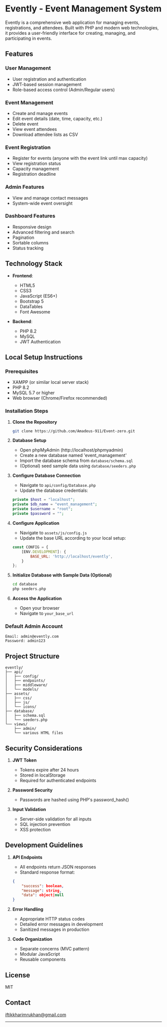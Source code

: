 # Evently - Event Management System

Evently is a comprehensive web application for managing events, registrations, and attendees. Built with PHP and modern web technologies, it provides a user-friendly interface for creating, managing, and participating in events.

## Features

### User Management
- User registration and authentication
- JWT-based session management
- Role-based access control (Admin/Regular users)

### Event Management
- Create and manage events
- Edit event details (date, time, capacity, etc.)
- Delete event
- View event attendees
- Download attendee lists as CSV

### Event Registration
- Register for events (anyone with the event link until max capacity)
- View registration status
- Capacity management
- Registration deadline

### Admin Features
- View and manage contact messages
- System-wide event oversight

### Dashboard Features
- Responsive design
- Advanced filtering and search
- Pagination
- Sortable columns
- Status tracking

## Technology Stack

- **Frontend**:
  - HTML5
  - CSS3
  - JavaScript (ES6+)
  - Bootstrap 5
  - DataTables
  - Font Awesome

- **Backend**:
  - PHP 8.2
  - MySQL
  - JWT Authentication

## Local Setup Instructions

### Prerequisites
- XAMPP (or similar local server stack)
- PHP 8.2
- MySQL 5.7 or higher
- Web browser (Chrome/Firefox recommended)

### Installation Steps

1. **Clone the Repository**
   ```bash
   git clone https://github.com/Amadeus-911/Event-zero.git
   ```

2. **Database Setup**
   - Open phpMyAdmin (http://localhost/phpmyadmin)
   - Create a new database named 'event_management'
   - Import the database schema from `database/schema.sql`
   - (Optional) seed sample data using `database/seeders.php`

3. **Configure Database Connection**
   - Navigate to `api/config/Database.php`
   - Update the database credentials:
   ```php
   private $host = "localhost";
   private $db_name = "event_management";
   private $username = "root";
   private $password = "";
   ```

4. **Configure Application**
   - Navigate to `assets/js/config.js`
   - Update the base URL according to your local setup:
   ```javascript
   const CONFIG = {
       [ENV.DEVELOPMENT]: {
           BASE_URL: 'http://localhost/evently',
       }
   };
   ```

5. **Initialize Database with Sample Data (Optional)**
   ```bash
   cd database
   php seeders.php
   ```

6. **Access the Application**
   - Open your browser
   - Navigate to `your_base_url`

### Default Admin Account
```
Email: admin@evently.com
Password: admin123
```

## Project Structure
```
evently/
├── api/
│   ├── config/
│   ├── endpoints/
│   ├── middleware/
│   └── models/
├── assets/
│   ├── css/
│   ├── js/
│   └── icons/
├── database/
│   ├── schema.sql
│   └── seeders.php
└── views/
    ├── admin/
    └── various HTML files
```

## Security Considerations

1. **JWT Token**
   - Tokens expire after 24 hours
   - Stored in localStorage
   - Required for authenticated endpoints

2. **Password Security**
   - Passwords are hashed using PHP's password_hash()

3. **Input Validation**
   - Server-side validation for all inputs
   - SQL injection prevention
   - XSS protection

## Development Guidelines

1. **API Endpoints**
   - All endpoints return JSON responses
   - Standard response format:
   ```json
   {
       "success": boolean,
       "message": string,
       "data": object|null
   }
   ```

2. **Error Handling**
   - Appropriate HTTP status codes
   - Detailed error messages in development
   - Sanitized messages in production

3. **Code Organization**
   - Separate concerns (MVC pattern)
   - Modular JavaScript
   - Reusable components



## License

MIT

## Contact

iftikkharimrukhan@gmail.com

---
